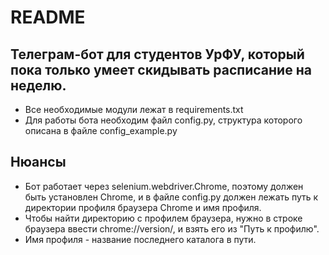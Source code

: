 # README

## Телеграм-бот для студентов УрФУ, который пока только умеет скидывать расписание на неделю.

- Все необходимые модули лежат в requirements.txt
- Для работы бота необходим файл config.py, структура которого описана в файле config_example.py

## Нюансы

- Бот работает через selenium.webdriver.Chrome, поэтому должен быть установлен Chrome,
и в файле config.py должен лежать путь к директории профиля браузера Chrome и имя профиля.
- Чтобы найти директорию с профилем браузера, нужно в строке браузера ввести chrome://version/, и взять его из "Путь к профилю".
- Имя профиля - название последнего каталога в пути.
